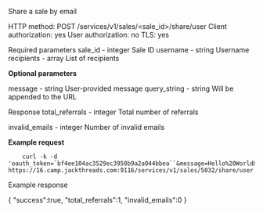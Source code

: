 Share a sale by email

HTTP method: POST /services/v1/sales/<sale_id>/share/user
Client authorization: yes
User authorization: no
TLS: yes

Required parameters
 sale_id - integer Sale ID
 username - string Username
 recipients - array List of recipients


**Optional parameters**

  message - string User-provided message
  query_string - string Will be appended to the URL

Response
 total_referrals - integer Total number of referrals

  invalid_emails - integer Number of invalid emails


**Example request**

        curl -k -d 'oauth_token=`bf4ee104ac3529ec3950b9a2a044bbea``&message=Hello%20World&recipients%5B%5D=kkhawaja_api1@thrillist.com&`username=kkhawaja_api' https://16.camp.jackthreads.com:9116/services/v1/sales/5032/share/user

Example response
        
{
   "success":true,
   "total_referrals":1,
   "invalid_emails":0
}
